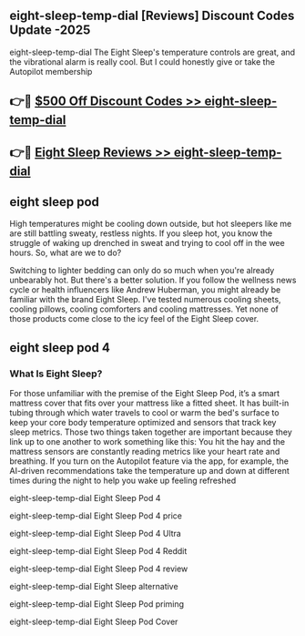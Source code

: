 ## eight-sleep-temp-dial [Reviews​] Discount Codes Update -2025

eight-sleep-temp-dial The Eight Sleep's temperature controls are great, and the vibrational alarm is really cool. But I could honestly give or take the Autopilot membership

## 👉🔴 [$500 Off Discount Codes >> eight-sleep-temp-dial](http://download.freeplayer.one?title=eight-sleep-temp-dial&ref=18-ES)

## 👉🔴 [Eight Sleep Reviews >> eight-sleep-temp-dial](http://download.freeplayer.one?title=eight-sleep-temp-dial&ref=18-ES)

## eight sleep pod

High temperatures might be cooling down outside, but hot sleepers like me are still battling sweaty, restless nights. If you sleep hot, you know the struggle of waking up drenched in sweat and trying to cool off in the wee hours. So, what are we to do?

Switching to lighter bedding can only do so much when you're already unbearably hot. But there's a better solution. If you follow the wellness news cycle or health influencers like Andrew Huberman, you might already be familiar with the brand Eight Sleep. I've tested numerous cooling sheets, cooling pillows, cooling comforters and cooling mattresses. Yet none of those products come close to the icy feel of the Eight Sleep cover.

## eight sleep pod 4

### What Is Eight Sleep?

For those unfamiliar with the premise of the Eight Sleep Pod, it’s a smart mattress cover that fits over your mattress like a fitted sheet. It has built-in tubing through which water travels to cool or warm the bed's surface to keep your core body temperature optimized and sensors that track key sleep metrics. Those two things taken together are important because they link up to one another to work something like this: You hit the hay and the mattress sensors are constantly reading metrics like your heart rate and breathing. If you turn on the Autopilot feature via the app, for example, the AI-driven recommendations take the temperature up and down at different times during the night to help you wake up feeling refreshed

eight-sleep-temp-dial Eight Sleep Pod 4

eight-sleep-temp-dial Eight Sleep Pod 4 price

eight-sleep-temp-dial Eight Sleep Pod 4 Ultra

eight-sleep-temp-dial Eight Sleep Pod 4 Reddit

eight-sleep-temp-dial Eight Sleep Pod 4 review

eight-sleep-temp-dial Eight Sleep alternative

eight-sleep-temp-dial Eight Sleep Pod priming

eight-sleep-temp-dial Eight Sleep Pod Cover